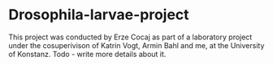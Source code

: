 # Drosophila-larvae-project
This project was conducted by  Erze Cocaj as part of a laboratory project under the cosuperivison of Katrin Vogt, Armin Bahl and me, at the University of Konstanz.
Todo - write more details about it.
